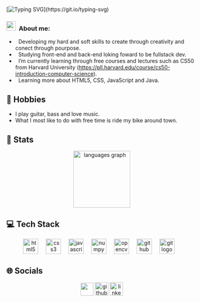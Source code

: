 [![Typing SVG](https://readme-typing-svg.herokuapp.com/?color=296999&size=35&center=true&vCenter=true&width=1000&lines=Hello,+my+name+is+Luigi+Thiago!;)](https://git.io/typing-svg)


<h3> <img src="https://media.giphy.com/media/hvRJCLFzcasrR4ia7z/giphy.gif" width="25px"></a> &nbsp;About me: </h3>

- &nbsp; Developing my hard and soft skills to create through creativity and conect through pourpose.
- &nbsp; Studying front-end and back-end loking foward to be fullstack dev.
- &nbsp; I’m currently learning through free courses and lectures such as CS50 from Harvard University (https://pll.harvard.edu/course/cs50-introduction-computer-science).
- &nbsp; Learning more about HTML5, CSS, JavaScript and Java.

## 🎸 Hobbies

- I play guitar, bass and love music.
- What I most like to do with free time is ride my bike around town.



## 📜 Stats

<div align="center">
  <img src="https://github-readme-stats-sigma-five.vercel.app/api/top-langs?username=luigithiago&locale=en&hide_title=false&layout=compact&card_width=320&langs_count=5&theme=prussian&hide_border=false" align:"left" height="150" alt="languages graph" />
</div>

## 💻 Tech Stack
<div align="center">
  <img src="https://cdn.jsdelivr.net/gh/devicons/devicon@latest/icons/html5/html5-original-wordmark.svg" height="40" alt="html5 logo"  />
  <img width="12" />
  <img src="https://cdn.jsdelivr.net/gh/devicons/devicon@latest/icons/css3/css3-original-wordmark.svg" height="40" alt="css3 logo"  />
  <img width="12" />
  <img src="https://cdn.jsdelivr.net/gh/devicons/devicon@latest/icons/javascript/javascript-original.svg" height="40" alt="javascript logo"  />
  <img width="12" />
  <img src="https://cdn.jsdelivr.net/gh/devicons/devicon@latest/icons/java/java-original-wordmark.svg" height="40" alt="numpy logo"  />
  <img width="12" />
  <img src="https://cdn.jsdelivr.net/gh/devicons/devicon@latest/icons/bash/bash-original.svg" height="40" alt="opencv logo"/>
  <img width="12" />
  <img src="https://cdn.jsdelivr.net/gh/devicons/devicon@latest/icons/github/github-original.svg" height="40" alt="github logo"/>
  <img width="12" />
  <img src="https://cdn.jsdelivr.net/gh/devicons/devicon@latest/icons/git/git-original.svg" height="40" alt="git logo"/>
  <img width="12" />
</div>

## 🌐 Socials
<div align="center">
  <a href="https://www.dio.me/users/luigi_umbra"> <img src="https://img.shields.io/badge/Meu_perfil_DIO-darkblue" height="34"/></a>
  <a href="https://github.com/luigithiago" target="_blank" rel="noreferrer noopener"><img src="https://img.shields.io/static/v1?message=GitHub&logo=github&label=&color=171515&logoColor=white&labelColor=&style=for-the-badge"  height="35" alt="github logo"/></a>
  <a href="https://www.linkedin.com/in/luigithiago/" target="_blank" rel="noreferrer noopener"><img src="https://img.shields.io/static/v1?message=LinkedIn&logo=linkedin&label=&color=0077B5&logoColor=white&labelColor=&style=for-the-badge" height="35" alt="linkedin logo"  /></a>
</div>
